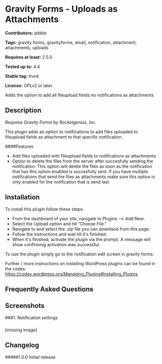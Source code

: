 # Gravity Forms - Uploads as Attachments #
**Contributors:** jebble  
**Tags:** gravity forms, gravityforms, email, notification, attachment, attachments, uploads  
**Requires at least:** 2.5.0  
**Tested up to:** 4.4  
**Stable tag:** trunk  
**License:** GPLv2 or later.  

Adds the option to add all fileupload fields no notifications as attachments

## Description ##
*Requires Gravity Forms by Rocketgenius, Inc.*

This plugin adds an option to notifications to add files uploaded to fileupload fields as attachment to that specific notification.

####Features
- Add files uploaded with fileupload fields to notifications as attachments.
- Option to delete the files from the server after succesfully sending the notification.
This option will delete the files as soon as the notification that has this option enabled is succesfully sent. If you have multiple notifications that send the files as attachments make sure this option is only enabled for the notification that is send last.


## Installation ##
To install this plugin follow these steps:

- From the dashboard of your site, navigate to Plugins --> Add New.
- Select the Upload option and hit "Choose File."
- Navigate to and select the .zip file you can downlaod from this page.
- Follow the instructions and wait till it's finished.
- When it's finished, activate the plugin via the prompt. A message will show confirming activation was successful.

To use the plugin simply go to the notification edit screen in gravity forms.

Further / more instructions on installing WordPress plugins can be found in the codex.
https://codex.wordpress.org/Managing_Plugins#Installing_Plugins

## Frequently Asked Questions ##

## Screenshots ##
###1. Notification settings###
[missing image]


## Changelog ##
#####1.0.0
Initial release